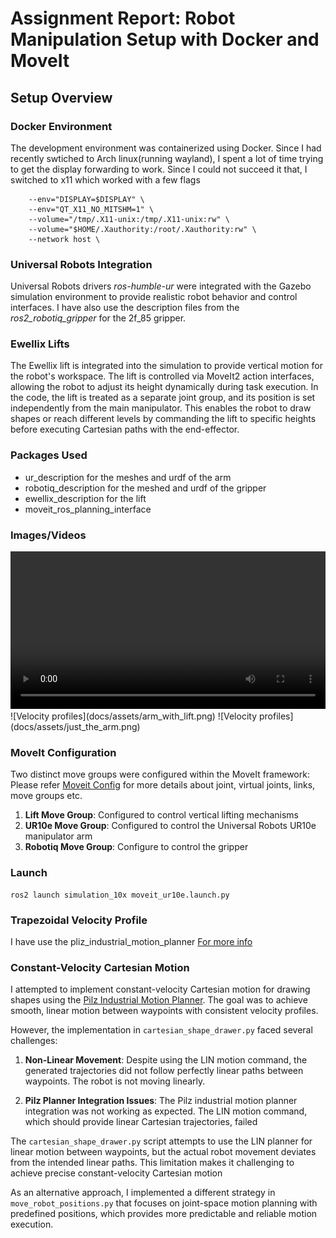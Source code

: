 # Assignment Report: Robot Manipulation Setup with Docker and MoveIt

## Setup Overview

### Docker Environment

The development environment was containerized using Docker. Since I had recently swtiched to Arch
linux(running wayland), I spent a lot of time trying to get the display forwarding to work. Since
I could not succeed it that, I switched to x11 which worked with a few flags 
```
    --env="DISPLAY=$DISPLAY" \
    --env="QT_X11_NO_MITSHM=1" \
    --volume="/tmp/.X11-unix:/tmp/.X11-unix:rw" \
    --volume="$HOME/.Xauthority:/root/.Xauthority:rw" \
    --network host \
```

### Universal Robots Integration

Universal Robots drivers *ros-humble-ur* were integrated with the Gazebo simulation environment to provide realistic robot behavior and control interfaces.
I have also use the description files from the *ros2_robotiq_gripper* for the 2f_85 gripper.


### Ewellix Lifts

The Ewellix lift is integrated into the simulation to provide vertical motion for the robot's workspace. The lift is controlled via MoveIt2 action interfaces, allowing the robot to adjust its height dynamically during task execution. In the code, the lift is treated as a separate joint group, and its position is set independently from the main manipulator. This enables the robot to draw shapes or reach different levels by commanding the lift to specific heights before executing Cartesian paths with the end-effector. 

### Packages Used

 - ur_description for the meshes and urdf of the arm
 - robotiq_description for the meshed and urdf of the gripper
 - ewellix_description for the lift
 - moveit_ros_planning_interface

### Images/Videos


<video width="100%" controls>
  <source src="docs/assets/sim.mp4" type="video/mp4">
</video>
![Velocity profiles](docs/assets/arm_with_lift.png)
![Velocity profiles](docs/assets/just_the_arm.png)


### MoveIt Configuration

Two distinct move groups were configured within the MoveIt framework:
Please refer [Moveit Config](moveit_config/) for more details
about joint, virtual joints, links, move groups etc.

1. **Lift Move Group**: Configured to control vertical lifting mechanisms
2. **UR10e Move Group**: Configured to control the Universal Robots UR10e manipulator arm
3. **Robotiq Move Group**: Configure to control the gripper


### Launch

```
ros2 launch simulation_10x moveit_ur10e.launch.py
```

### Trapezoidal Velocity Profile 

I have use the pliz_industrial_motion_planner [For more info](https://moveit.picknik.ai/main/api/html/classpilz__industrial__motion__planner_1_1VelocityProfileATrap.html)

### Constant-Velocity Cartesian Motion

I attempted to implement constant-velocity Cartesian motion for drawing shapes using the [Pilz Industrial Motion Planner](https://moveit.picknik.ai/humble/doc/examples/pilz_industrial_motion_planner/pilz_industrial_motion_planner.html#the-lin-motion-command). The goal was to achieve smooth, linear motion between waypoints with consistent velocity profiles.

However, the implementation in `cartesian_shape_drawer.py` faced several challenges:

1. **Non-Linear Movement**: Despite using the LIN motion command, the generated trajectories did not follow perfectly linear paths between waypoints. The robot is not moving linearly.

2. **Pilz Planner Integration Issues**: The Pilz industrial motion planner integration was not working as expected. The LIN motion command, which should provide linear Cartesian trajectories, failed

The `cartesian_shape_drawer.py` script attempts to use the LIN planner for linear motion between waypoints, but the actual robot movement deviates from the intended linear paths. This limitation makes it challenging to achieve precise constant-velocity Cartesian motion

As an alternative approach, I implemented a different strategy in `move_robot_positions.py` that focuses on joint-space motion planning with predefined positions, which provides more predictable and reliable motion execution.



